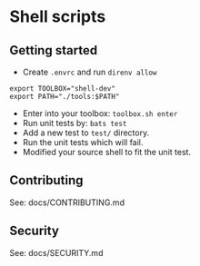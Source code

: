 # Shell scripts

## Getting started

- Create `.envrc` and run `direnv allow`

```shell
export TOOLBOX="shell-dev"
export PATH="./tools:$PATH"
```

- Enter into your toolbox: `toolbox.sh enter`
- Run unit tests by: `bats test`
- Add a new test to `test/` directory.
- Run the unit tests which will fail.
- Modified your source shell to fit the unit test.

## Contributing

See: docs/CONTRIBUTING.md

## Security

See: docs/SECURITY.md

